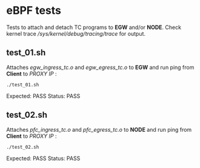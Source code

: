 # eBPF tests

Tests to attach and detach TC programs to **EGW** and/or **NODE**.
Check kernel trace */sys/kernel/debug/tracing/trace* for output.

## test_01.sh

Attaches *egw_ingress_tc.o* and *egw_egress_tc.o* to **EGW** and run ping from **Client** to *PROXY IP* :

    ./test_01.sh

Expected: PASS
Status: PASS

## test_02.sh

Attaches *pfc_ingress_tc.o* and *pfc_egress_tc.o* to **NODE** and run ping from **Client** to *PROXY IP* :

    ./test_02.sh

Expected: PASS
Status: PASS

